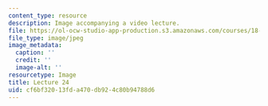 ```yaml
---
content_type: resource
description: Image accompanying a video lecture.
file: https://ol-ocw-studio-app-production.s3.amazonaws.com/courses/18-01-single-variable-calculus-fall-2006/cf6bf32013fda470db924c80b94788d6_lec24.jpg
file_type: image/jpeg
image_metadata:
  caption: ''
  credit: ''
  image-alt: ''
resourcetype: Image
title: Lecture 24
uid: cf6bf320-13fd-a470-db92-4c80b94788d6
---
```

